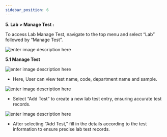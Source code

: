```yaml
---
sidebar_position: 6
---
```




**5\. Lab > Manage Test :**

To access Lab Manage Test, navigate to the top menu and select “Lab” followed
by “Manage Test”.

![enter image description
here](https://res.cloudinary.com/teleopdassets/image/upload/v1717136567/Screenshot_2024-05-31_115228_uwvtgu.png)

**5.1 Manage Test**

![enter image description
here](https://res.cloudinary.com/teleopdassets/image/upload/v1717136728/Screenshot_2024-05-31_115509_bjtovj.png)

- Here, User can view test name, code, department name and sample.

![enter image description
here](https://res.cloudinary.com/teleopdassets/image/upload/v1717136819/Screenshot_2024-05-31_115630_sngp06.png)

- Select “Add Test” to create a new lab test entry, ensuring accurate test records.

![enter image description
here](https://res.cloudinary.com/teleopdassets/image/upload/v1717137058/Screenshot_2024-05-31_120015_ybmlza.png)

- After selecting “Add Test,” fill in the details according to the test information to ensure precise lab test records.
